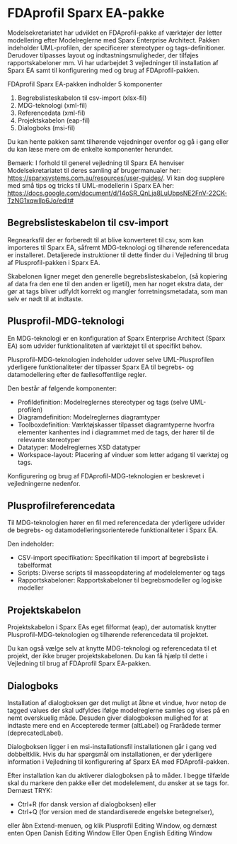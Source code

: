 FDAprofil Sparx EA-pakke
=======

Modelsekretariatet har udviklet en FDAprofil-pakke af værktøjer der letter modellering efter Modelreglerne med Sparx Enterprise Architect. Pakken indeholder UML-profilen, der specificerer stereotyper og tags-definitioner.  Derudover tilpasses layout og indtastningsmuligheder, der tilføjes rapportskabeloner mm. Vi har udarbejdet 3 vejledninger til installation af Sparx EA samt til konfigurering med og brug af FDAprofil-pakken.

FDAprofil Sparx EA-pakken indholder 5 komponenter

1. Begrebslisteskabelon til csv-import (xlsx-fil)
2. MDG-teknologi (xml-fil)
3. Referencedata (xml-fil)
4. Projektskabelon (eap-fil)
5. Dialogboks (msi-fil)

Du kan hente pakken samt tilhørende vejedninger ovenfor og gå i gang eller du kan læse mere om de enkelte komponenter herunder.

Bemærk: I forhold til generel vejledning til Sparx EA henviser Modelsekretariatet til deres samling af brugermanualer her: https://sparxsystems.com.au/resources/user-guides/. Vi kan dog supplere med små tips og tricks til UML-modellerin i Sparx EA her: https://docs.google.com/document/d/14oSR_QnLja8LuUbpsNE2FnV-22CK-TzNG1xqwIlp6Jo/edit#
 

## Begrebslisteskabelon til csv-import

Regnearksfil der er forberedt til at blive konverteret til csv, som kan importeres til Sparx EA, såfremt MDG-teknologi og tilhørende referencedata er installeret. Detaljerede instruktioner til dette finder du i Vejledning til brug af Plusprofil-pakken i Sparx EA.

Skabelonen ligner meget den generelle begrebslisteskabelon, (så kopiering af data fra den ene til den anden er ligetil), men har noget ekstra data, der gør at tags bliver udfyldt korrekt og mangler forretningsmetadata, som man selv er nødt til at indtaste.

 

## Plusprofil-MDG-teknologi

En MDG-teknologi er en konfiguration af Sparx Enterprise Architect (Sparx EA) som udvider funktionaliteten af værktøjet til et specifikt behov.

Plusprofil-MDG-teknologien indeholder udover selve UML-Plusprofilen yderligere funktionaliteter der tilpasser Sparx EA til begrebs- og datamodellering efter de fællesoffentlige regler.

Den består af følgende komponenter:

* Profildefinition: Modelreglernes stereotyper og tags (selve UML-profilen)
* Diagramdefinition: Modelreglernes diagramtyper
* Toolboxdefinition: Værktøjskasser tilpasset diagramtyperne hvorfra elementer kanhentes ind i diagrammet med de tags, der hører til de relevante stereotyper
* Datatyper: Modelreglernes XSD datatyper
* Workspace-layout: Placering af vinduer som letter adgang til værktøj og tags.

Konfigurering og brug af FDAprofil-MDG-teknologien er beskrevet i vejledningerne nedenfor.

 

## Plusprofilreferencedata

Til MDG-teknologien hører en fil med referencedata der yderligere udvider de begrebs- og datamodelleringsorienterede funktionaliteter i Sparx EA.

Den indeholder:

* CSV-import specifikation: Specifikation til import af begrebsliste i tabelformat
* Scripts: Diverse scripts til masseopdatering af modelelementer og tags
* Rapportskabeloner: Rapportskabeloner til begrebsmodeller og logiske modeller
 

## Projektskabelon

Projektskabelon i Sparx EAs eget filformat (eap), der automatisk knytter Plusprofil-MDG-teknologien og tilhørende referencedata til projektet.

Du kan også vælge selv at knytte MDG-teknologi og referencedata til et projekt, der ikke bruger projektskabelonen. Du kan få hjælp til dette i Vejledning til brug af FDAprofil Sparx EA-pakken.

 

## Dialogboks

Installation af dialogboksen gør det muligt at åbne et vindue, hvor netop de tagged values der skal udfyldes ifølge modelreglerne samles og vises på en nemt overskuelig måde. Desuden giver dialogboksen mulighed for at indtaste mere end en Accepterede termer (altLabel) og Frarådede termer (deprecatedLabel).

Dialogboksen ligger i en msi-installationsfil installationen går i gang ved dobbeltklik. Hvis du har spørgsmål om installationen, er der yderligere information i Vejledning til konfigurering af Sparx EA med FDAprofil-pakken.

Efter installation kan du aktiverer dialogboksen på to måder. I begge tilfælde skal du markere den pakke eller det modelelement, du ønsker at se tags for. Dernæst TRYK:

* Ctrl+R (for dansk version af dialogboksen) eller 
* Ctrl+Q (for version med de standardiserede engelske betegnelser), 

eller åbn Extend-menuen, og klik Plusprofil Editing Window, og dernæst enten Open Danish Editing Window Eller Open English Editing Window
 
